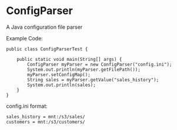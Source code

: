 # ConfigParser
A Java configuration file parser

Example Code:
```
public class ConfigParserTest {

    public static void main(String[] args) {
        ConfigParser myParser = new ConfigParser("config.ini");
        System.out.println(myParser.getFilePath());
        myParser.setConfigMap();
        String sales = myParser.getValue("sales_history");
        System.out.println(sales);
    }
}
```

config.ini format:
```
sales_history = mnt:/s3/sales/
customers = mnt:/s3/customers/
```
